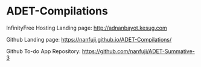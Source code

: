 # ADET-Compilations

 
InfinityFree Hosting Landing page: http://adnanbayot.kesug.com

Github Landing page: https://nanfuji.github.io/ADET-Compilations/

Github To-do App Repository: https://github.com/nanfuji/ADET-Summative-3
